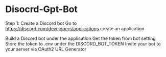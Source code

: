 # Disocrd-Gpt-Bot

Step 1: Create a Discord bot
Go to https://discord.com/developers/applications create an application

Build a Discord bot under the application
Get the token from bot setting
Store the token to .env under the DISCORD_BOT_TOKEN
Invite your bot to your server via OAuth2 URL Generator
